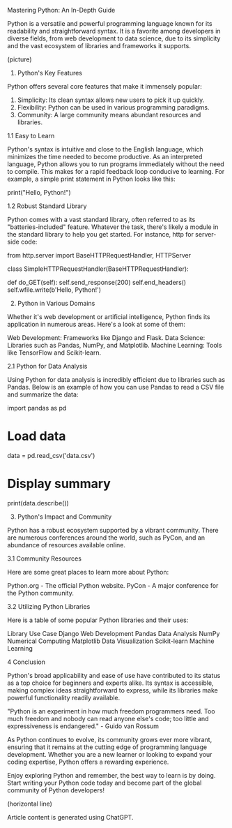 Mastering Python: An In-Depth Guide

Python is a versatile and powerful programming language known for its readability and
straightforward syntax. It is a favorite among developers in diverse fields, from web development
to data science, due to its simplicity and the vast ecosystem of libraries and frameworks it
supports.

(picture)

1. Python's Key Features

Python offers several core features that make it immensely popular:

1. Simplicity: Its clean syntax allows new users to pick it up quickly.
2. Flexibility: Python can be used in various programming paradigms.
3. Community: A large community means abundant resources and libraries.

1.1 Easy to Learn

Python's syntax is intuitive and close to the English language, which minimizes the time needed to
become productive. As an interpreted language, Python allows you to run programs immediately
without the need to compile. This makes for a rapid feedback loop conducive to learning. For
example, a simple print statement in Python looks like this:

print("Hello, Python!")

1.2 Robust Standard Library

Python comes with a vast standard library, often referred to as its "batteries-included" feature.
Whatever the task, there's likely a module in the standard library to help you get started. For
instance, http for server-side code:

from http.server import BaseHTTPRequestHandler, HTTPServer

class SimpleHTTPRequestHandler(BaseHTTPRequestHandler):

def do_GET(self):
self.send_response(200)
self.end_headers()
self.wfile.write(b'Hello, Python!')

2. Python in Various Domains

Whether it's web development or artificial intelligence, Python finds its application in numerous
areas. Here's a look at some of them:

Web Development: Frameworks like Django and Flask.
Data Science: Libraries such as Pandas, NumPy, and Matplotlib.
Machine Learning: Tools like TensorFlow and Scikit-learn.

2.1 Python for Data Analysis

Using Python for data analysis is incredibly efficient due to libraries such as Pandas. Below is an
example of how you can use Pandas to read a CSV file and summarize the data:

import pandas as pd

# Load data
data = pd.read_csv('data.csv')

# Display summary
print(data.describe())

3. Python's Impact and Community

Python has a robust ecosystem supported by a vibrant community. There are numerous
conferences around the world, such as PyCon, and an abundance of resources available online.

3.1 Community Resources

Here are some great places to learn more about Python:

Python.org - The official Python website.
PyCon - A major conference for the Python community.

3.2 Utilizing Python Libraries

Here is a table of some popular Python libraries and their uses:

Library Use Case
Django Web Development
Pandas Data Analysis
NumPy Numerical Computing
Matplotlib Data Visualization
Scikit-learn Machine Learning

4 Conclusion

Python's broad applicability and ease of use have contributed to its status as a top choice for
beginners and experts alike. Its syntax is accessible, making complex ideas straightforward to
express, while its libraries make powerful functionality readily available.

"Python is an experiment in how much freedom programmers need. Too much freedom and
nobody can read anyone else's code; too little and expressiveness is endangered." - Guido
van Rossum

As Python continues to evolve, its community grows ever more vibrant, ensuring that it remains at
the cutting edge of programming language development. Whether you are a new learner or
looking to expand your coding expertise, Python offers a rewarding experience.

Enjoy exploring Python and remember, the best way to learn is by doing. Start writing your Python
code today and become part of the global community of Python developers!

(horizontal line)

Article content is generated using ChatGPT.